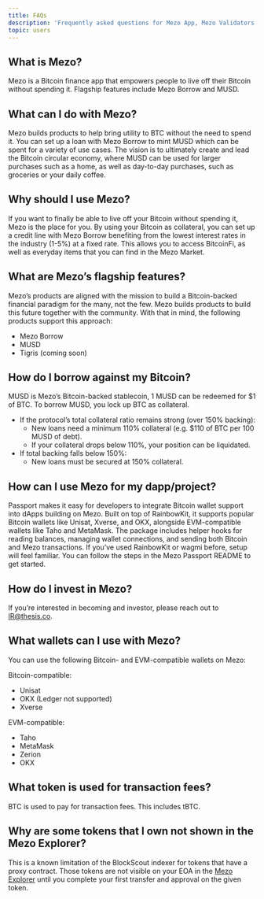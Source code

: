 ```yaml
---
title: FAQs
description: 'Frequently asked questions for Mezo App, Mezo Validators, and more.'
topic: users
---
```


## What is Mezo?

Mezo is a Bitcoin finance app that empowers people to live off their Bitcoin without spending it. Flagship features include Mezo Borrow and MUSD.

## What can I do with Mezo? 

Mezo builds products to help bring utility to BTC without the need to spend it. You can set up a loan with Mezo Borrow to mint MUSD which can be spent for a variety of use cases. The vision is to ultimately create and lead the Bitcoin circular economy, where MUSD can be used for larger purchases such as a home, as well as day-to-day purchases, such as groceries or your daily coffee. 

## Why should I use Mezo?

If you want to finally be able to live off your Bitcoin without spending it, Mezo is the place for you. By using your Bitcoin as collateral, you can set up a credit line with Mezo Borrow benefiting from the lowest interest rates in the industry (1-5%) at a fixed rate. This allows you to access BitcoinFi, as well as everyday items that you can find in the Mezo Market. 

## What are Mezo’s flagship features?

Mezo’s products are aligned with the mission to build a Bitcoin-backed financial paradigm for the many, not the few. Mezo builds products to build this future together with the community. With that in mind, the following products support this approach: 

* Mezo Borrow
* MUSD 
* Tigris (coming soon)

## How do I borrow against my Bitcoin?

MUSD is Mezo’s Bitcoin-backed stablecoin, 1 MUSD can be redeemed for $1 of BTC. To borrow MUSD, you lock up BTC as collateral.

* If the protocol’s total collateral ratio remains strong (over 150% backing):
  * New loans need a minimum 110% collateral (e.g. $110 of BTC per 100 MUSD of debt).
  * If your collateral drops below 110%, your position can be liquidated.
* If total backing falls below 150%:
  * New loans must be secured at 150% collateral.

## How can I use Mezo for my dapp/project?

Passport makes it easy for developers to integrate Bitcoin wallet support into dApps building on Mezo. Built on top of RainbowKit, it supports popular Bitcoin wallets like Unisat, Xverse, and OKX, alongside EVM-compatible wallets like Taho and MetaMask. The package includes helper hooks for reading balances, managing wallet connections, and sending both Bitcoin and Mezo transactions. If you’ve used RainbowKit or wagmi before, setup will feel familiar. You can follow the steps in the Mezo Passport README to get started.

## How do I invest in Mezo?

If you’re interested in becoming and investor, please reach out to [IR@thesis.co](IR@thesis.co).

## What wallets can I use with Mezo?

You can use the following Bitcoin- and EVM-compatible wallets on Mezo:

Bitcoin-compatible:

* Unisat
* OKX (Ledger not supported)
* Xverse

EVM-compatible:

* Taho
* MetaMask
* Zerion
* OKX

## What token is used for transaction fees?

BTC is used to pay for transaction fees. This includes tBTC.

## Why are some tokens that I own not shown in the Mezo Explorer?

This is a known limitation of the BlockScout indexer for tokens that have a proxy contract. Those tokens are not visible on your EOA in the [Mezo Explorer](https://explorer.mezo.org/) until you complete your first transfer and approval on the given token.
